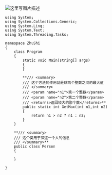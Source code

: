 ﻿![这里写图片描述](https://imgconvert.csdnimg.cn/aHR0cDovL2ltZy5ibG9nLmNzZG4ubmV0LzIwMTYwMTI0MjA1MzM5MzY0?x-oss-process=image/format,png)

```
using System;
using System.Collections.Generic;
using System.Linq;
using System.Text;
using System.Threading.Tasks;

namespace ZhuShi
{
    class Program
    {
        static void Main(string[] args)
        {
        }

        **/// <summary>
        /// 这个方法的作用就是球两个整数之间的最大值
        /// </summary>
        /// <param name="n1">第一个整数</param>
        /// <param name="n2">第二个整数</param>
        /// <returns>返回较大的那个数</returns>**
        public static int GetMax(int n1,int n2)
        {
            return n1 > n2 ? n1 : n2;
        }
    }

    **/// <summary>
    /// 这个类用于描述一个人的信息
    /// </summary>**
    public class Person
    {

    }

}

```

